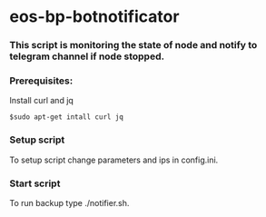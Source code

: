 # eos-bp-botnotificator
### This script is monitoring the state of node and notify to telegram channel if node stopped.
### Prerequisites:   
Install curl and jq
```
$sudo apt-get intall curl jq
```
### Setup script
To setup script change parameters and ips in config.ini.
### Start script
To run backup type ./notifier.sh.
